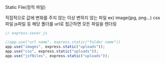Static File(정적 파일)

직접적으로 값에 변화를 주지 않는 이상 변하지 않는 파일
ex) image(jpg, png...) css파일 js파일 등
해당 폴더를 url로 접근하면 모든 파일을 렌더링

```javascript
// express-sever.js

//app.use("url name", express.static("folder name"))
app.use("images", express.static("uploads"));
app.use("css", express.static("uploads"));
app.use("jsf0iles", express.static("uploads"));
```
